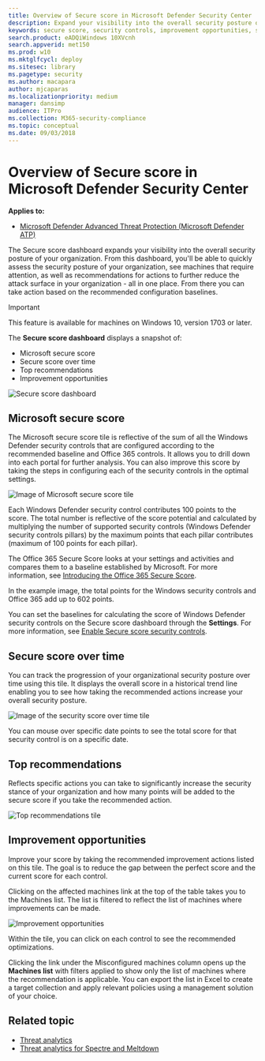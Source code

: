 ```yaml
---
title: Overview of Secure score in Microsoft Defender Security Center
description: Expand your visibility into the overall security posture of your organization
keywords: secure score, security controls, improvement opportunities, security score over time, score, posture, baseline
search.product: eADQiWindows 10XVcnh
search.appverid: met150
ms.prod: w10
ms.mktglfcycl: deploy
ms.sitesec: library
ms.pagetype: security
ms.author: macapara
author: mjcaparas
ms.localizationpriority: medium
manager: dansimp
audience: ITPro
ms.collection: M365-security-compliance 
ms.topic: conceptual
ms.date: 09/03/2018
---
```


# Overview of Secure score in Microsoft Defender Security Center
**Applies to:**
- [Microsoft Defender Advanced Threat Protection (Microsoft Defender ATP)](https://go.microsoft.com/fwlink/p/?linkid=2069559)

The Secure score dashboard expands your visibility into the overall security posture of your organization. From this dashboard, you'll be able to quickly assess the security posture of your organization, see machines that require attention, as well as recommendations for actions to further reduce the attack surface in your organization - all in one place. From there you can take action based on the recommended configuration baselines.

>[!IMPORTANT]
> This feature is available for machines on Windows 10, version  1703 or later. 


The **Secure score dashboard** displays a snapshot of:
- Microsoft secure score
- Secure score over time
- Top recommendations
- Improvement opportunities


![Secure score dashboard](images/new-secure-score-dashboard.png)

## Microsoft secure score
The Microsoft secure score tile is reflective of the sum of all the Windows Defender security controls that are configured according to the recommended baseline and Office 365 controls. It allows you to drill down into each portal for further analysis. You can also improve this score by taking the steps in configuring each of the security controls in the optimal settings.

![Image of Microsoft secure score tile](images/mss.png)

Each Windows Defender security control contributes 100 points to the score. The total number is reflective of the score potential and calculated by multiplying the number of supported security controls (Windows Defender security controls pillars) by the maximum points that each pillar contributes (maximum of 100 points for each pillar). 

The Office 365 Secure Score looks at your settings and activities and compares them to a baseline established by Microsoft. For more information, see [Introducing the Office 365 Secure Score](https://support.office.com/en-us/article/introducing-the-office-365-secure-score-c9e7160f-2c34-4bd0-a548-5ddcc862eaef#howtoaccess).

In the example image, the total points for the Windows security controls and Office 365 add up to 602 points. 

You can set the baselines for calculating the score of Windows Defender security controls on the Secure score dashboard through the **Settings**. For more information, see [Enable Secure score security controls](enable-secure-score.md).

## Secure score over time
You can track the progression of your organizational security posture over time using this tile. It displays the overall score in a historical trend line enabling you to see how taking the recommended actions increase your overall security posture.

![Image of the security score over time tile](images/new-ssot.png)

You can mouse over specific date points to see the total score for that security control is on a specific date.


## Top recommendations
Reflects specific actions you can take to significantly increase the security stance of your organization and how many points will be added to the secure score if you take the recommended action.

![Top recommendations tile](images/top-recommendations.png)

## Improvement opportunities 
Improve your score by taking the recommended improvement actions listed on this tile. The goal is to reduce the gap between the perfect score and the current score for each control.

Clicking on the affected machines link at the top of the table takes you to the Machines list. The list is filtered to reflect the list of machines where improvements can be made. 



![Improvement opportunities](images/io.png)


Within the tile, you can click on each control to see the recommended optimizations.

Clicking the link under the Misconfigured machines column opens up the **Machines list** with filters applied to show only the list of machines where the recommendation is applicable. You can export the list in Excel to create a target collection and apply relevant policies using a management solution of your choice.

## Related topic
- [Threat analytics](threat-analytics-dashboard.md)
- [Threat analytics for Spectre and Meltdown](threat-analytics-dashboard.md)
